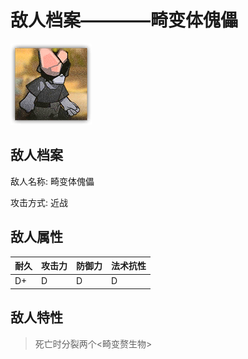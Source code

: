 # 敌人档案————畸变体傀儡

![畸变体傀儡](./eneIcons/畸变体傀儡.png)

## 敌人档案

敌人名称: 畸变体傀儡

攻击方式: 近战

## 敌人属性

| 耐久      | 攻击力  | 防御力 | 法术抗性 |
|---------|------|-----|------|
| D+ | D | D | D |

## 敌人特性
> 死亡时分裂两个&lt;畸变赘生物&gt;
